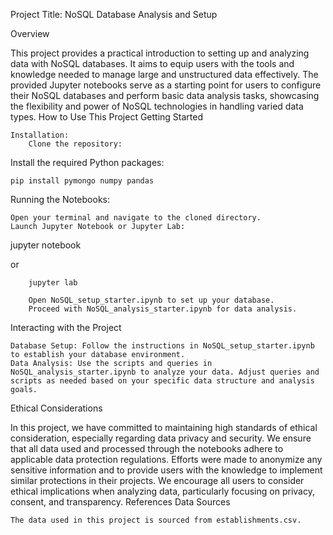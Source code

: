 Project Title: NoSQL Database Analysis and Setup

Overview

This project provides a practical introduction to setting up and analyzing data with NoSQL databases. It aims to equip users with the tools and knowledge needed to manage large and unstructured data effectively. The provided Jupyter notebooks serve as a starting point for users to configure their NoSQL databases and perform basic data analysis tasks, showcasing the flexibility and power of NoSQL technologies in handling varied data types.
How to Use This Project
Getting Started

    Installation:
        Clone the repository:

Install the required Python packages:

    pip install pymongo numpy pandas

Running the Notebooks:

    Open your terminal and navigate to the cloned directory.
    Launch Jupyter Notebook or Jupyter Lab:

jupyter notebook

or

        jupyter lab

        Open NoSQL_setup_starter.ipynb to set up your database.
        Proceed with NoSQL_analysis_starter.ipynb for data analysis.

Interacting with the Project

    Database Setup: Follow the instructions in NoSQL_setup_starter.ipynb to establish your database environment.
    Data Analysis: Use the scripts and queries in NoSQL_analysis_starter.ipynb to analyze your data. Adjust queries and scripts as needed based on your specific data structure and analysis goals.

Ethical Considerations

In this project, we have committed to maintaining high standards of ethical consideration, especially regarding data privacy and security. We ensure that all data used and processed through the notebooks adhere to applicable data protection regulations. Efforts were made to anonymize any sensitive information and to provide users with the knowledge to implement similar protections in their projects. We encourage all users to consider ethical implications when analyzing data, particularly focusing on privacy, consent, and transparency.
References
Data Sources

    The data used in this project is sourced from establishments.csv.

